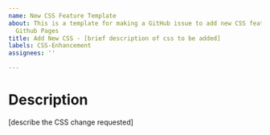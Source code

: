 ```yaml
---
name: New CSS Feature Template
about: This is a template for making a GitHub issue to add new CSS features to the
  Github Pages
title: Add New CSS - [brief description of css to be added]
labels: CSS-Enhancement
assignees: ''

---
```


# Description
[describe the CSS change requested]
